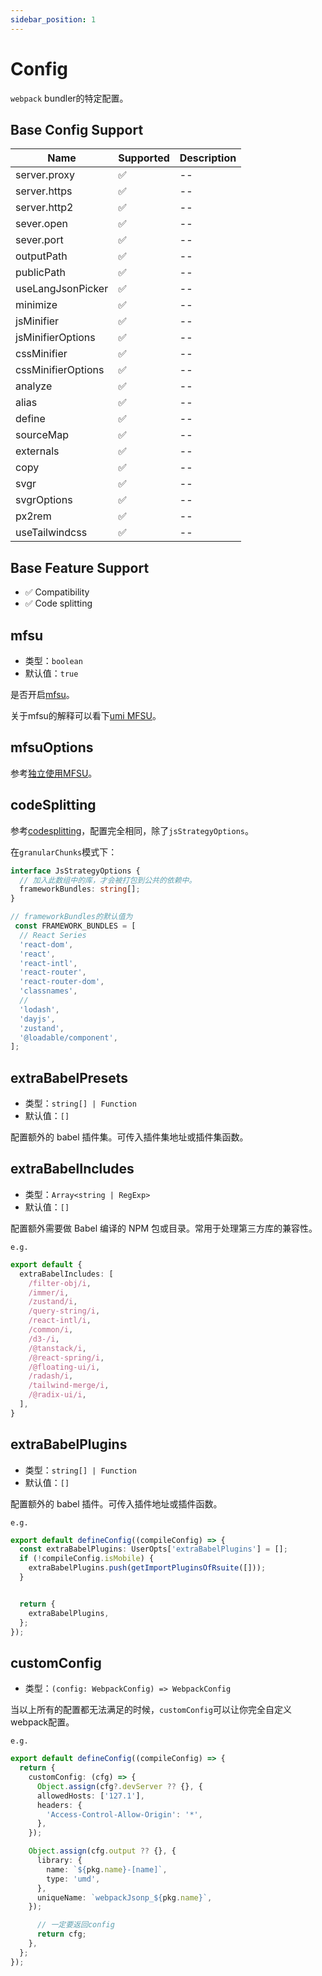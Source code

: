 ```yaml
---
sidebar_position: 1
---
```


# Config

`webpack` bundler的特定配置。

## Base Config Support

| Name               | Supported | Description |
| ------------------ | --------- | ----------- |
| server.proxy       | ✅         | --          |
| server.https       | ✅         | --          |
| server.http2       | ✅         | --          |
| sever.open         | ✅         | --          |
| sever.port         | ✅         | --          |
| outputPath         | ✅         | --          |
| publicPath         | ✅         | --          |
| useLangJsonPicker  | ✅         | --          |
| minimize           | ✅         | --          |
| jsMinifier         | ✅         | --          |
| jsMinifierOptions  | ✅         | --          |
| cssMinifier        | ✅         | --          |
| cssMinifierOptions | ✅         | --          |
| analyze            | ✅         | --          |
| alias              | ✅         | --          |
| define             | ✅         | --          |
| sourceMap          | ✅         | --          |
| externals          | ✅         | --          |
| copy               | ✅         | --          |
| svgr               | ✅         | --          |
| svgrOptions        | ✅         | --          |
| px2rem             | ✅         | --          |
| useTailwindcss     | ✅         | --          |

## Base Feature Support

- ✅ Compatibility
- ✅ Code splitting  

## mfsu

- 类型：`boolean`
- 默认值：`true`

是否开启[mfsu](https://module-federation.github.io/)。

关于mfsu的解释可以看下[umi MFSU](https://umijs.org/docs/guides/mfsu#mfsu)。

## mfsuOptions

参考[独立使用MFSU](https://umijs.org/blog/mfsu-independent-usage)。

## codeSplitting

参考[codesplitting](https://umijs.org/docs/docs/3.0/api/config#codesplitting)，配置完全相同，除了`jsStrategyOptions`。

在`granularChunks`模式下：

```ts
interface JsStrategyOptions {
  // 加入此数组中的库，才会被打包到公共的依赖中。
  frameworkBundles: string[];
}

// frameworkBundles的默认值为
 const FRAMEWORK_BUNDLES = [
  // React Series
  'react-dom',
  'react',
  'react-intl',
  'react-router',
  'react-router-dom',
  'classnames',
  //
  'lodash',
  'dayjs',
  'zustand',
  '@loadable/component',
];
```

## extraBabelPresets

- 类型：`string[] | Function`
- 默认值：`[]`

配置额外的 babel 插件集。可传入插件集地址或插件集函数。

## extraBabelIncludes

- 类型：`Array<string | RegExp>`
- 默认值：`[]`

配置额外需要做 Babel 编译的 NPM 包或目录。常用于处理第三方库的兼容性。

`e.g.`

```ts
export default {
  extraBabelIncludes: [
    /filter-obj/i,
    /immer/i,
    /zustand/i,
    /query-string/i,
    /react-intl/i,
    /common/i,
    /d3-/i,
    /@tanstack/i,
    /@react-spring/i,
    /@floating-ui/i,
    /radash/i,
    /tailwind-merge/i,
    /@radix-ui/i,
  ],
}
```

## extraBabelPlugins

- 类型：`string[] | Function`
- 默认值：`[]`

配置额外的 babel 插件。可传入插件地址或插件函数。

`e.g.`

```ts
export default defineConfig((compileConfig) => {
  const extraBabelPlugins: UserOpts['extraBabelPlugins'] = [];
  if (!compileConfig.isMobile) {
    extraBabelPlugins.push(getImportPluginsOfRsuite([]));
  }


  return {
    extraBabelPlugins,
  };
});
```

## customConfig

- 类型：`(config: WebpackConfig) => WebpackConfig`

当以上所有的配置都无法满足的时候，`customConfig`可以让你完全自定义webpack配置。

`e.g.`

```ts
export default defineConfig((compileConfig) => {
  return {
    customConfig: (cfg) => {
      Object.assign(cfg?.devServer ?? {}, {
      allowedHosts: ['127.1'],
      headers: {
        'Access-Control-Allow-Origin': '*',
      },
    });

    Object.assign(cfg.output ?? {}, {
      library: {
        name: `${pkg.name}-[name]`,
        type: 'umd',
      },
      uniqueName: `webpackJsonp_${pkg.name}`,
    });

      // 一定要返回config
      return cfg;
    },
  };
});
```
